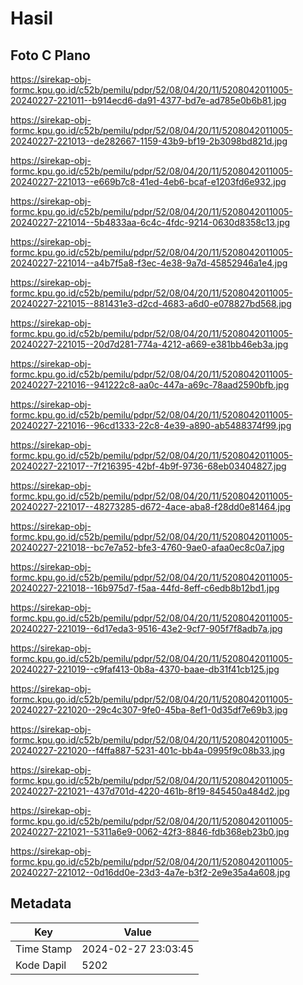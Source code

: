 # Hasil

## Foto C Plano

https://sirekap-obj-formc.kpu.go.id/c52b/pemilu/pdpr/52/08/04/20/11/5208042011005-20240227-221011--b914ecd6-da91-4377-bd7e-ad785e0b6b81.jpg

https://sirekap-obj-formc.kpu.go.id/c52b/pemilu/pdpr/52/08/04/20/11/5208042011005-20240227-221013--de282667-1159-43b9-bf19-2b3098bd821d.jpg

https://sirekap-obj-formc.kpu.go.id/c52b/pemilu/pdpr/52/08/04/20/11/5208042011005-20240227-221013--e669b7c8-41ed-4eb6-bcaf-e1203fd6e932.jpg

https://sirekap-obj-formc.kpu.go.id/c52b/pemilu/pdpr/52/08/04/20/11/5208042011005-20240227-221014--5b4833aa-6c4c-4fdc-9214-0630d8358c13.jpg

https://sirekap-obj-formc.kpu.go.id/c52b/pemilu/pdpr/52/08/04/20/11/5208042011005-20240227-221014--a4b7f5a8-f3ec-4e38-9a7d-45852946a1e4.jpg

https://sirekap-obj-formc.kpu.go.id/c52b/pemilu/pdpr/52/08/04/20/11/5208042011005-20240227-221015--881431e3-d2cd-4683-a6d0-e078827bd568.jpg

https://sirekap-obj-formc.kpu.go.id/c52b/pemilu/pdpr/52/08/04/20/11/5208042011005-20240227-221015--20d7d281-774a-4212-a669-e381bb46eb3a.jpg

https://sirekap-obj-formc.kpu.go.id/c52b/pemilu/pdpr/52/08/04/20/11/5208042011005-20240227-221016--941222c8-aa0c-447a-a69c-78aad2590bfb.jpg

https://sirekap-obj-formc.kpu.go.id/c52b/pemilu/pdpr/52/08/04/20/11/5208042011005-20240227-221016--96cd1333-22c8-4e39-a890-ab5488374f99.jpg

https://sirekap-obj-formc.kpu.go.id/c52b/pemilu/pdpr/52/08/04/20/11/5208042011005-20240227-221017--7f216395-42bf-4b9f-9736-68eb03404827.jpg

https://sirekap-obj-formc.kpu.go.id/c52b/pemilu/pdpr/52/08/04/20/11/5208042011005-20240227-221017--48273285-d672-4ace-aba8-f28dd0e81464.jpg

https://sirekap-obj-formc.kpu.go.id/c52b/pemilu/pdpr/52/08/04/20/11/5208042011005-20240227-221018--bc7e7a52-bfe3-4760-9ae0-afaa0ec8c0a7.jpg

https://sirekap-obj-formc.kpu.go.id/c52b/pemilu/pdpr/52/08/04/20/11/5208042011005-20240227-221018--16b975d7-f5aa-44fd-8eff-c6edb8b12bd1.jpg

https://sirekap-obj-formc.kpu.go.id/c52b/pemilu/pdpr/52/08/04/20/11/5208042011005-20240227-221019--6d17eda3-9516-43e2-9cf7-905f7f8adb7a.jpg

https://sirekap-obj-formc.kpu.go.id/c52b/pemilu/pdpr/52/08/04/20/11/5208042011005-20240227-221019--c9faf413-0b8a-4370-baae-db31f41cb125.jpg

https://sirekap-obj-formc.kpu.go.id/c52b/pemilu/pdpr/52/08/04/20/11/5208042011005-20240227-221020--29c4c307-9fe0-45ba-8ef1-0d35df7e69b3.jpg

https://sirekap-obj-formc.kpu.go.id/c52b/pemilu/pdpr/52/08/04/20/11/5208042011005-20240227-221020--f4ffa887-5231-401c-bb4a-0995f9c08b33.jpg

https://sirekap-obj-formc.kpu.go.id/c52b/pemilu/pdpr/52/08/04/20/11/5208042011005-20240227-221021--437d701d-4220-461b-8f19-845450a484d2.jpg

https://sirekap-obj-formc.kpu.go.id/c52b/pemilu/pdpr/52/08/04/20/11/5208042011005-20240227-221021--5311a6e9-0062-42f3-8846-fdb368eb23b0.jpg

https://sirekap-obj-formc.kpu.go.id/c52b/pemilu/pdpr/52/08/04/20/11/5208042011005-20240227-221012--0d16dd0e-23d3-4a7e-b3f2-2e9e35a4a608.jpg


## Metadata

| Key        | Value               |
| ---------- | ------------------- |
| Time Stamp | 2024-02-27 23:03:45 |
| Kode Dapil | 5202                |



